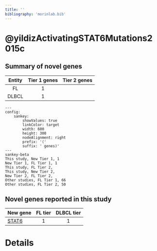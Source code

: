 ```yaml
---
title: ''
bibliography: 'morinlab.bib'
---
```


# @yildizActivatingSTAT6Mutations2015c
## Summary of novel genes

|Entity| Tier 1 genes| Tier 2 genes|
|:-:|:-:|:-:|
|FL|1||
|DLBCL|1||
```mermaid
---
config:
    sankey:
        showValues: true
        linkColor: target
        width: 600
        height: 300
        nodeAlignment: right
        prefix: '('
        suffix: ' genes)'
---
sankey-beta
This study, New Tier 1, 1
New Tier 1, FL Tier 1, 1
This study, FL Tier 2, 
This study, New Tier 2, 
New Tier 2, FL Tier 2, 
Other studies, FL Tier 1, 66
Other studies, FL Tier 2, 50
```


## Novel genes reported in this study

|New gene|FL tier|DLBCL tier|
|:-|:-:|:-:|
|[STAT6](STAT6)|1 |1 |

# Details

